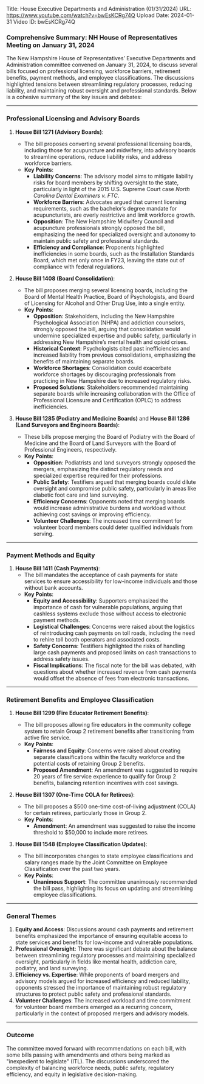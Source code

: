 Title: House Executive Departments and Administration (01/31/2024)
URL: https://www.youtube.com/watch?v=bwEsKCRg74Q
Upload Date: 2024-01-31
Video ID: bwEsKCRg74Q

### Comprehensive Summary: NH House of Representatives Meeting on January 31, 2024

The New Hampshire House of Representatives’ Executive Departments and Administration committee convened on January 31, 2024, to discuss several bills focused on professional licensing, workforce barriers, retirement benefits, payment methods, and employee classifications. The discussions highlighted tensions between streamlining regulatory processes, reducing liability, and maintaining robust oversight and professional standards. Below is a cohesive summary of the key issues and debates:

---

### **Professional Licensing and Advisory Boards**

1. **House Bill 1271 (Advisory Boards)**:
   - The bill proposes converting several professional licensing boards, including those for acupuncture and midwifery, into advisory boards to streamline operations, reduce liability risks, and address workforce barriers.
   - **Key Points**:
     - **Liability Concerns**: The advisory model aims to mitigate liability risks for board members by shifting oversight to the state, particularly in light of the 2015 U.S. Supreme Court case *North Carolina Dental Examiners v. FTC*.
     - **Workforce Barriers**: Advocates argued that current licensing requirements, such as the bachelor’s degree mandate for acupuncturists, are overly restrictive and limit workforce growth.
     - **Opposition**: The New Hampshire Midwifery Council and acupuncture professionals strongly opposed the bill, emphasizing the need for specialized oversight and autonomy to maintain public safety and professional standards.
     - **Efficiency and Compliance**: Proponents highlighted inefficiencies in some boards, such as the Installation Standards Board, which met only once in FY23, leaving the state out of compliance with federal regulations.

2. **House Bill 1408 (Board Consolidation)**:
   - The bill proposes merging several licensing boards, including the Board of Mental Health Practice, Board of Psychologists, and Board of Licensing for Alcohol and Other Drug Use, into a single entity.
   - **Key Points**:
     - **Opposition**: Stakeholders, including the New Hampshire Psychological Association (NHPA) and addiction counselors, strongly opposed the bill, arguing that consolidation would undermine specialized expertise and public safety, particularly in addressing New Hampshire’s mental health and opioid crises.
     - **Historical Context**: Psychologists cited past inefficiencies and increased liability from previous consolidations, emphasizing the benefits of maintaining separate boards.
     - **Workforce Shortages**: Consolidation could exacerbate workforce shortages by discouraging professionals from practicing in New Hampshire due to increased regulatory risks.
     - **Proposed Solutions**: Stakeholders recommended maintaining separate boards while increasing collaboration with the Office of Professional Licensure and Certification (OPLC) to address inefficiencies.

3. **House Bill 1285 (Podiatry and Medicine Boards)** and **House Bill 1286 (Land Surveyors and Engineers Boards)**:
   - These bills propose merging the Board of Podiatry with the Board of Medicine and the Board of Land Surveyors with the Board of Professional Engineers, respectively.
   - **Key Points**:
     - **Opposition**: Podiatrists and land surveyors strongly opposed the mergers, emphasizing the distinct regulatory needs and specialized expertise required for their professions.
     - **Public Safety**: Testifiers argued that merging boards could dilute oversight and compromise public safety, particularly in areas like diabetic foot care and land surveying.
     - **Efficiency Concerns**: Opponents noted that merging boards would increase administrative burdens and workload without achieving cost savings or improving efficiency.
     - **Volunteer Challenges**: The increased time commitment for volunteer board members could deter qualified individuals from serving.

---

### **Payment Methods and Equity**

1. **House Bill 1411 (Cash Payments)**:
   - The bill mandates the acceptance of cash payments for state services to ensure accessibility for low-income individuals and those without bank accounts.
   - **Key Points**:
     - **Equity and Accessibility**: Supporters emphasized the importance of cash for vulnerable populations, arguing that cashless systems exclude those without access to electronic payment methods.
     - **Logistical Challenges**: Concerns were raised about the logistics of reintroducing cash payments on toll roads, including the need to rehire toll booth operators and associated costs.
     - **Safety Concerns**: Testifiers highlighted the risks of handling large cash payments and proposed limits on cash transactions to address safety issues.
     - **Fiscal Implications**: The fiscal note for the bill was debated, with questions about whether increased revenue from cash payments would offset the absence of fees from electronic transactions.

---

### **Retirement Benefits and Employee Classification**

1. **House Bill 1299 (Fire Educator Retirement Benefits)**:
   - The bill proposes allowing fire educators in the community college system to retain Group 2 retirement benefits after transitioning from active fire service.
   - **Key Points**:
     - **Fairness and Equity**: Concerns were raised about creating separate classifications within the faculty workforce and the potential costs of retaining Group 2 benefits.
     - **Proposed Amendment**: An amendment was suggested to require 20 years of fire service experience to qualify for Group 2 benefits, balancing retention incentives with cost savings.

2. **House Bill 1307 (One-Time COLA for Retirees)**:
   - The bill proposes a $500 one-time cost-of-living adjustment (COLA) for certain retirees, particularly those in Group 2.
   - **Key Points**:
     - **Amendment**: An amendment was suggested to raise the income threshold to $50,000 to include more retirees.

3. **House Bill 1548 (Employee Classification Updates)**:
   - The bill incorporates changes to state employee classifications and salary ranges made by the Joint Committee on Employee Classification over the past two years.
   - **Key Points**:
     - **Unanimous Support**: The committee unanimously recommended the bill pass, highlighting its focus on updating and streamlining employee classifications.

---

### **General Themes**

1. **Equity and Access**: Discussions around cash payments and retirement benefits emphasized the importance of ensuring equitable access to state services and benefits for low-income and vulnerable populations.
2. **Professional Oversight**: There was significant debate about the balance between streamlining regulatory processes and maintaining specialized oversight, particularly in fields like mental health, addiction care, podiatry, and land surveying.
3. **Efficiency vs. Expertise**: While proponents of board mergers and advisory models argued for increased efficiency and reduced liability, opponents stressed the importance of maintaining robust regulatory structures to protect public safety and professional standards.
4. **Volunteer Challenges**: The increased workload and time commitment for volunteer board members emerged as a recurring concern, particularly in the context of proposed mergers and advisory models.

---

### **Outcome**

The committee moved forward with recommendations on each bill, with some bills passing with amendments and others being marked as "inexpedient to legislate" (ITL). The discussions underscored the complexity of balancing workforce needs, public safety, regulatory efficiency, and equity in legislative decision-making.